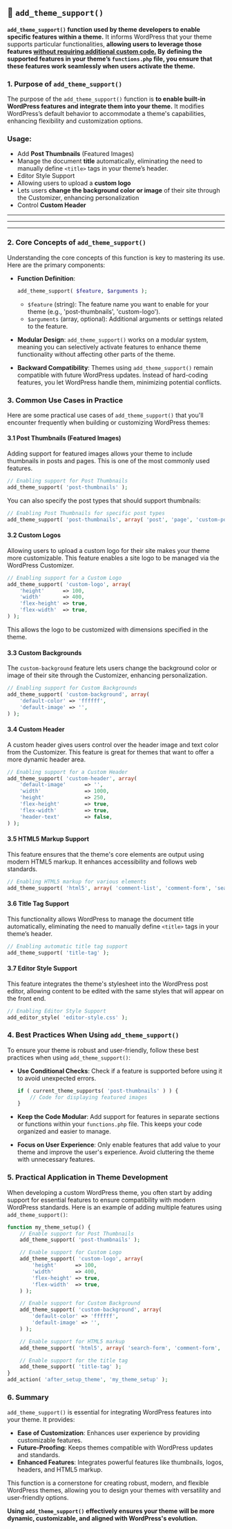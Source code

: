 ## 📌 `add_theme_support()`

**`add_theme_support()` function used by theme developers to enable specific features within a theme.** It informs WordPress that your theme supports particular functionalities, **allowing users to leverage those features <u>without requiring additional custom code.</u> By defining the supported features in your theme’s `functions.php` file, you ensure that these features work seamlessly when users activate the theme.**

### 1. **Purpose of `add_theme_support()`**

The purpose of the `add_theme_support()` function is **to enable built-in WordPress features and integrate them into your theme.** It modifies WordPress’s default behavior to accommodate a theme's capabilities, enhancing flexibility and customization options.

### Usage:

- Add **Post Thumbnails** (Featured Images)
- Manage the document **title** automatically, eliminating the need to manually define `<title>` tags in your theme’s header.
- Editor Style Support
- Allowing users to upload a **custom logo**
- Lets users **change the background color or image** of their site through the Customizer, enhancing personalization
- Control **Custom Header**

---
---
---

### 2. **Core Concepts of `add_theme_support()`**

Understanding the core concepts of this function is key to mastering its use. Here are the primary components:

- **Function Definition**:

  ```php
  add_theme_support( $feature, $arguments );
  ```

  - `$feature` (string): The feature name you want to enable for your theme (e.g., 'post-thumbnails', 'custom-logo').
  - `$arguments` (array, optional): Additional arguments or settings related to the feature.

- **Modular Design**: `add_theme_support()` works on a modular system, meaning you can selectively activate features to enhance theme functionality without affecting other parts of the theme.

- **Backward Compatibility**: Themes using `add_theme_support()` remain compatible with future WordPress updates. Instead of hard-coding features, you let WordPress handle them, minimizing potential conflicts.

### 3. **Common Use Cases in Practice**

Here are some practical use cases of `add_theme_support()` that you'll encounter frequently when building or customizing WordPress themes:

#### 3.1 **Post Thumbnails (Featured Images)**

Adding support for featured images allows your theme to include thumbnails in posts and pages. This is one of the most commonly used features.

```php
// Enabling support for Post Thumbnails
add_theme_support( 'post-thumbnails' );
```

You can also specify the post types that should support thumbnails:

```php
// Enabling Post Thumbnails for specific post types
add_theme_support( 'post-thumbnails', array( 'post', 'page', 'custom-post-type' ) );
```

#### 3.2 **Custom Logos**

Allowing users to upload a custom logo for their site makes your theme more customizable. This feature enables a site logo to be managed via the WordPress Customizer.

```php
// Enabling support for a Custom Logo
add_theme_support( 'custom-logo', array(
    'height'      => 100,
    'width'       => 400,
    'flex-height' => true,
    'flex-width'  => true,
) );
```

This allows the logo to be customized with dimensions specified in the theme.

#### 3.3 **Custom Backgrounds**

The `custom-background` feature lets users change the background color or image of their site through the Customizer, enhancing personalization.

```php
// Enabling support for Custom Backgrounds
add_theme_support( 'custom-background', array(
    'default-color' => 'ffffff',
    'default-image' => '',
) );
```

#### 3.4 **Custom Header**

A custom header gives users control over the header image and text color from the Customizer. This feature is great for themes that want to offer a more dynamic header area.

```php
// Enabling support for a Custom Header
add_theme_support( 'custom-header', array(
    'default-image'      => '',
    'width'              => 1000,
    'height'             => 250,
    'flex-height'        => true,
    'flex-width'         => true,
    'header-text'        => false,
) );
```

#### 3.5 **HTML5 Markup Support**

This feature ensures that the theme's core elements are output using modern HTML5 markup. It enhances accessibility and follows web standards.

```php
// Enabling HTML5 markup for various elements
add_theme_support( 'html5', array( 'comment-list', 'comment-form', 'search-form', 'gallery', 'caption' ) );
```

#### 3.6 **Title Tag Support**

This functionality allows WordPress to manage the document title automatically, eliminating the need to manually define `<title>` tags in your theme’s header.

```php
// Enabling automatic title tag support
add_theme_support( 'title-tag' );
```

#### 3.7 **Editor Style Support**

This feature integrates the theme's stylesheet into the WordPress post editor, allowing content to be edited with the same styles that will appear on the front end.

```php
// Enabling Editor Style Support
add_editor_style( 'editor-style.css' );
```

### 4. **Best Practices When Using `add_theme_support()`**

To ensure your theme is robust and user-friendly, follow these best practices when using `add_theme_support()`:

- **Use Conditional Checks**: Check if a feature is supported before using it to avoid unexpected errors.

  ```php
  if ( current_theme_supports( 'post-thumbnails' ) ) {
      // Code for displaying featured images
  }
  ```

- **Keep the Code Modular**: Add support for features in separate sections or functions within your `functions.php` file. This keeps your code organized and easier to manage.

- **Focus on User Experience**: Only enable features that add value to your theme and improve the user's experience. Avoid cluttering the theme with unnecessary features.

### 5. **Practical Application in Theme Development**

When developing a custom WordPress theme, you often start by adding support for essential features to ensure compatibility with modern WordPress standards. Here is an example of adding multiple features using `add_theme_support()`:

```php
function my_theme_setup() {
    // Enable support for Post Thumbnails
    add_theme_support( 'post-thumbnails' );

    // Enable support for Custom Logo
    add_theme_support( 'custom-logo', array(
        'height'      => 100,
        'width'       => 400,
        'flex-height' => true,
        'flex-width'  => true,
    ) );

    // Enable support for Custom Background
    add_theme_support( 'custom-background', array(
        'default-color' => 'ffffff',
        'default-image' => '',
    ) );

    // Enable support for HTML5 markup
    add_theme_support( 'html5', array( 'search-form', 'comment-form', 'gallery', 'caption' ) );

    // Enable support for the title tag
    add_theme_support( 'title-tag' );
}
add_action( 'after_setup_theme', 'my_theme_setup' );
```

### 6. **Summary**

`add_theme_support()` is essential for integrating WordPress features into your theme. It provides:

- **Ease of Customization**: Enhances user experience by providing customizable features.
- **Future-Proofing**: Keeps themes compatible with WordPress updates and standards.
- **Enhanced Features**: Integrates powerful features like thumbnails, logos, headers, and HTML5 markup.

This function is a cornerstone for creating robust, modern, and flexible WordPress themes, allowing you to design your themes with versatility and user-friendly options.

**Using `add_theme_support()` effectively ensures your theme will be more dynamic, customizable, and aligned with WordPress's evolution.**
